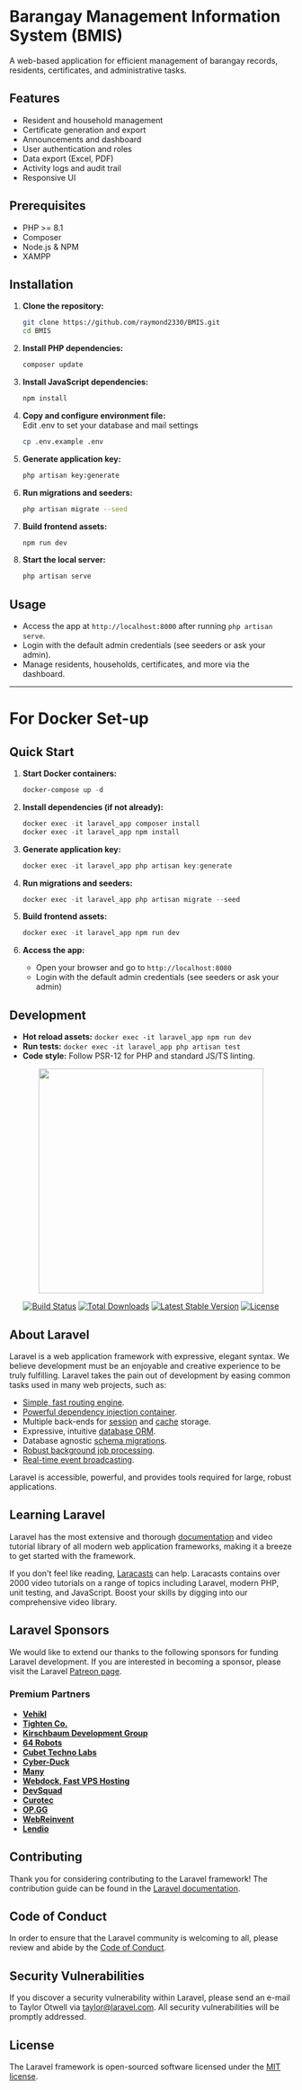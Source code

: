 # Barangay Management Information System (BMIS)

A web-based application for efficient management of barangay records, residents, certificates, and administrative tasks.

## Features

- Resident and household management
- Certificate generation and export
- Announcements and dashboard
- User authentication and roles
- Data export (Excel, PDF)
- Activity logs and audit trail
- Responsive UI

## Prerequisites

- PHP >= 8.1
- Composer
- Node.js & NPM
- XAMPP

## Installation

1. **Clone the repository:**

   ```sh
   git clone https://github.com/raymond2330/BMIS.git
   cd BMIS
   ```

2. **Install PHP dependencies:**

   ```sh
   composer update
   ```

3. **Install JavaScript dependencies:**

   ```sh
   npm install
   ```

4. **Copy and configure environment file:**
    <br /> Edit .env to set your database and mail settings

   ```sh
   cp .env.example .env
   ```

5. **Generate application key:**

   ```sh
   php artisan key:generate
   ```

6. **Run migrations and seeders:**

   ```sh
   php artisan migrate --seed
   ```

7. **Build frontend assets:**

   ```sh
   npm run dev
   ```

8. **Start the local server:**

   ```sh
   php artisan serve
   ```

## Usage

- Access the app at `http://localhost:8000` after running `php artisan serve`.
- Login with the default admin credentials (see seeders or ask your admin).
- Manage residents, households, certificates, and more via the dashboard.

------------------------
# For Docker Set-up

## Quick Start

1. **Start Docker containers:**

   ```powershell
   docker-compose up -d
   ```

2. **Install dependencies (if not already):**

   ```powershell
   docker exec -it laravel_app composer install
   docker exec -it laravel_app npm install
   ```

3. **Generate application key:**

   ```powershell
   docker exec -it laravel_app php artisan key:generate
   ```

4. **Run migrations and seeders:**

   ```powershell
   docker exec -it laravel_app php artisan migrate --seed
   ```

5. **Build frontend assets:**

   ```powershell
   docker exec -it laravel_app npm run dev
   ```

6. **Access the app:**

   - Open your browser and go to `http://localhost:8080`
   - Login with the default admin credentials (see seeders or ask your admin)

## Development

- **Hot reload assets:** `docker exec -it laravel_app npm run dev`
- **Run tests:** `docker exec -it laravel_app php artisan test`
- **Code style:** Follow PSR-12 for PHP and standard JS/TS linting.

<p align="center"><a href="https://laravel.com" target="_blank"><img src="https://raw.githubusercontent.com/laravel/art/master/logo-lockup/5%20SVG/2%20CMYK/1%20Full%20Color/laravel-logolockup-cmyk-red.svg" width="400"></a></p>

<p align="center">
<a href="https://travis-ci.org/laravel/framework"><img src="https://travis-ci.org/laravel/framework.svg" alt="Build Status"></a>
<a href="https://packagist.org/packages/laravel/framework"><img src="https://img.shields.io/packagist/dt/laravel/framework" alt="Total Downloads"></a>
<a href="https://packagist.org/packages/laravel/framework"><img src="https://img.shields.io/packagist/v/laravel/framework" alt="Latest Stable Version"></a>
<a href="https://packagist.org/packages/laravel/framework"><img src="https://img.shields.io/packagist/l/laravel/framework" alt="License"></a>
</p>

## About Laravel

Laravel is a web application framework with expressive, elegant syntax. We believe development must be an enjoyable and creative experience to be truly fulfilling. Laravel takes the pain out of development by easing common tasks used in many web projects, such as:

- [Simple, fast routing engine](https://laravel.com/docs/routing).
- [Powerful dependency injection container](https://laravel.com/docs/container).
- Multiple back-ends for [session](https://laravel.com/docs/session) and [cache](https://laravel.com/docs/cache) storage.
- Expressive, intuitive [database ORM](https://laravel.com/docs/eloquent).
- Database agnostic [schema migrations](https://laravel.com/docs/migrations).
- [Robust background job processing](https://laravel.com/docs/queues).
- [Real-time event broadcasting](https://laravel.com/docs/broadcasting).

Laravel is accessible, powerful, and provides tools required for large, robust applications.

## Learning Laravel

Laravel has the most extensive and thorough [documentation](https://laravel.com/docs) and video tutorial library of all modern web application frameworks, making it a breeze to get started with the framework.

If you don't feel like reading, [Laracasts](https://laracasts.com) can help. Laracasts contains over 2000 video tutorials on a range of topics including Laravel, modern PHP, unit testing, and JavaScript. Boost your skills by digging into our comprehensive video library.

## Laravel Sponsors

We would like to extend our thanks to the following sponsors for funding Laravel development. If you are interested in becoming a sponsor, please visit the Laravel [Patreon page](https://patreon.com/taylorotwell).

### Premium Partners

- **[Vehikl](https://vehikl.com/)**
- **[Tighten Co.](https://tighten.co)**
- **[Kirschbaum Development Group](https://kirschbaumdevelopment.com)**
- **[64 Robots](https://64robots.com)**
- **[Cubet Techno Labs](https://cubettech.com)**
- **[Cyber-Duck](https://cyber-duck.co.uk)**
- **[Many](https://www.many.co.uk)**
- **[Webdock, Fast VPS Hosting](https://www.webdock.io/en)**
- **[DevSquad](https://devsquad.com)**
- **[Curotec](https://www.curotec.com/services/technologies/laravel/)**
- **[OP.GG](https://op.gg)**
- **[WebReinvent](https://webreinvent.com/?utm_source=laravel&utm_medium=github&utm_campaign=patreon-sponsors)**
- **[Lendio](https://lendio.com)**

## Contributing

Thank you for considering contributing to the Laravel framework! The contribution guide can be found in the [Laravel documentation](https://laravel.com/docs/contributions).

## Code of Conduct

In order to ensure that the Laravel community is welcoming to all, please review and abide by the [Code of Conduct](https://laravel.com/docs/contributions#code-of-conduct).

## Security Vulnerabilities

If you discover a security vulnerability within Laravel, please send an e-mail to Taylor Otwell via [taylor@laravel.com](mailto:taylor@laravel.com). All security vulnerabilities will be promptly addressed.

## License

The Laravel framework is open-sourced software licensed under the [MIT license](https://opensource.org/licenses/MIT).
